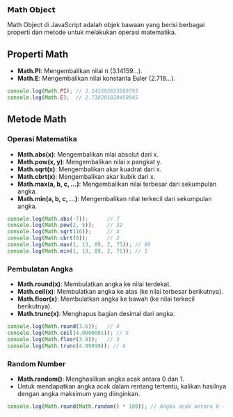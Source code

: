 ### 𝗠𝗮𝘁𝗵 𝗢𝗯𝗷𝗲𝗰𝘁

Math Object di JavaScript adalah objek bawaan yang berisi berbagai properti dan metode untuk melakukan operasi matematika.

## Properti Math

- **Math.PI**: Mengembalikan nilai π (3.14159...).
- **Math.E**: Mengembalikan nilai konstanta Euler (2.718...).

```javascript
console.log(Math.PI); // 3.141592653589793
console.log(Math.E);  // 2.718281828459045
```

## Metode Math

### Operasi Matematika
- **Math.abs(x)**: Mengembalikan nilai absolut dari x.
- **Math.pow(x, y)**: Mengembalikan nilai x pangkat y.
- **Math.sqrt(x)**: Mengembalikan akar kuadrat dari x.
- **Math.cbrt(x)**: Mengembalikan akar kubik dari x.
- **Math.max(a, b, c, ...)**: Mengembalikan nilai terbesar dari sekumpulan angka.
- **Math.min(a, b, c, ...)**: Mengembalikan nilai terkecil dari sekumpulan angka.

```javascript
console.log(Math.abs(-7));      // 7
console.log(Math.pow(2, 5));    // 32
console.log(Math.sqrt(16));     // 4
console.log(Math.cbrt(8));      // 2
console.log(Math.max(1, 13, 89, 2, 75)); // 89
console.log(Math.min(1, 13, 89, 2, 75)); // 1
```

### Pembulatan Angka
- **Math.round(x)**: Membulatkan angka ke nilai terdekat.
- **Math.ceil(x)**: Membulatkan angka ke atas (ke nilai terbesar berikutnya).
- **Math.floor(x)**: Membulatkan angka ke bawah (ke nilai terkecil berikutnya).
- **Math.trunc(x)**: Menghapus bagian desimal dari angka.

```javascript
console.log(Math.round(3.6));   // 4
console.log(Math.ceil(4.0000001)); // 5
console.log(Math.floor(3.9));   // 3
console.log(Math.trunc(4.99999)); // 4
```

### Random Number
- **Math.random()**: Menghasilkan angka acak antara 0 dan 1.
- Untuk mendapatkan angka acak dalam rentang tertentu, kalikan hasilnya dengan angka maksimum yang diinginkan.

```javascript
console.log(Math.round(Math.random() * 100)); // Angka acak antara 0 - 100
```
